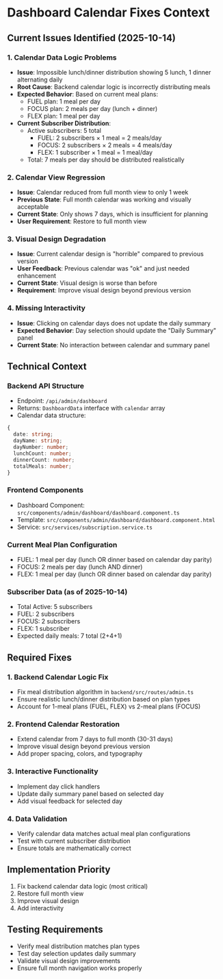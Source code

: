 # Dashboard Calendar Fixes Context

## Current Issues Identified (2025-10-14)

### 1. Calendar Data Logic Problems
- **Issue**: Impossible lunch/dinner distribution showing 5 lunch, 1 dinner alternating daily
- **Root Cause**: Backend calendar logic is incorrectly distributing meals
- **Expected Behavior**: Based on current meal plans:
  - FUEL plan: 1 meal per day
  - FOCUS plan: 2 meals per day (lunch + dinner)
  - FLEX plan: 1 meal per day
- **Current Subscriber Distribution**:
  - Active subscribers: 5 total
    - FUEL: 2 subscribers × 1 meal = 2 meals/day
    - FOCUS: 2 subscribers × 2 meals = 4 meals/day
    - FLEX: 1 subscriber × 1 meal = 1 meal/day
  - Total: 7 meals per day should be distributed realistically

### 2. Calendar View Regression
- **Issue**: Calendar reduced from full month view to only 1 week
- **Previous State**: Full month calendar was working and visually acceptable
- **Current State**: Only shows 7 days, which is insufficient for planning
- **User Requirement**: Restore to full month view

### 3. Visual Design Degradation
- **Issue**: Current calendar design is "horrible" compared to previous version
- **User Feedback**: Previous calendar was "ok" and just needed enhancement
- **Current State**: Visual design is worse than before
- **Requirement**: Improve visual design beyond previous version

### 4. Missing Interactivity
- **Issue**: Clicking on calendar days does not update the daily summary
- **Expected Behavior**: Day selection should update the "Daily Summary" panel
- **Current State**: No interaction between calendar and summary panel

## Technical Context

### Backend API Structure
- Endpoint: `/api/admin/dashboard`
- Returns: `DashboardData` interface with `calendar` array
- Calendar data structure:
```typescript
{
  date: string;
  dayName: string;
  dayNumber: number;
  lunchCount: number;
  dinnerCount: number;
  totalMeals: number;
}
```

### Frontend Components
- Dashboard Component: `src/components/admin/dashboard/dashboard.component.ts`
- Template: `src/components/admin/dashboard/dashboard.component.html`
- Service: `src/services/subscription.service.ts`

### Current Meal Plan Configuration
- FUEL: 1 meal per day (lunch OR dinner based on calendar day parity)
- FOCUS: 2 meals per day (lunch AND dinner)
- FLEX: 1 meal per day (lunch OR dinner based on calendar day parity)

### Subscriber Data (as of 2025-10-14)
- Total Active: 5 subscribers
- FUEL: 2 subscribers
- FOCUS: 2 subscribers  
- FLEX: 1 subscriber
- Expected daily meals: 7 total (2+4+1)

## Required Fixes

### 1. Backend Calendar Logic Fix
- Fix meal distribution algorithm in `backend/src/routes/admin.ts`
- Ensure realistic lunch/dinner distribution based on plan types
- Account for 1-meal plans (FUEL, FLEX) vs 2-meal plans (FOCUS)

### 2. Frontend Calendar Restoration
- Extend calendar from 7 days to full month (30-31 days)
- Improve visual design beyond previous version
- Add proper spacing, colors, and typography

### 3. Interactive Functionality
- Implement day click handlers
- Update daily summary panel based on selected day
- Add visual feedback for selected day

### 4. Data Validation
- Verify calendar data matches actual meal plan configurations
- Test with current subscriber distribution
- Ensure totals are mathematically correct

## Implementation Priority
1. Fix backend calendar data logic (most critical)
2. Restore full month view
3. Improve visual design
4. Add interactivity

## Testing Requirements
- Verify meal distribution matches plan types
- Test day selection updates daily summary
- Validate visual design improvements
- Ensure full month navigation works properly